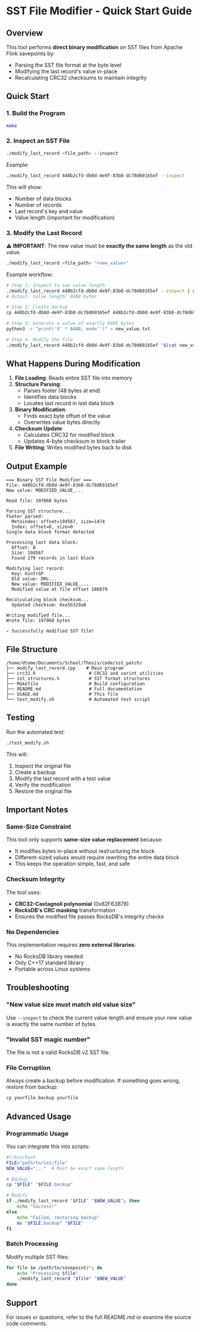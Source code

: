 # SST File Modifier - Quick Start Guide

## Overview

This tool performs **direct binary modification** on SST files from Apache Flink savepoints by:
- Parsing the SST file format at the byte level
- Modifying the last record's value in-place
- Recalculating CRC32 checksums to maintain integrity

## Quick Start

### 1. Build the Program

```bash
make
```

### 2. Inspect an SST File

```bash
./modify_last_record <file_path> --inspect
```

Example:
```bash
./modify_last_record 448b2cfd-db0d-4e9f-83b8-dc78d69165ef --inspect
```

This will show:
- Number of data blocks
- Number of records
- Last record's key and value
- Value length (important for modification)

### 3. Modify the Last Record

⚠️ **IMPORTANT**: The new value must be **exactly the same length** as the old value.

```bash
./modify_last_record <file_path> "<new_value>"
```

Example workflow:
```bash
# Step 1: Inspect to see value length
./modify_last_record 448b2cfd-db0d-4e9f-83b8-dc78d69165ef --inspect | grep "Value length"
# Output: Value length: 8488 bytes

# Step 2: Create backup
cp 448b2cfd-db0d-4e9f-83b8-dc78d69165ef 448b2cfd-db0d-4e9f-83b8-dc78d69165ef.backup

# Step 3: Generate a value of exactly 8488 bytes
python3 -c "print('X' * 8488, end='')" > new_value.txt

# Step 4: Modify the file
./modify_last_record 448b2cfd-db0d-4e9f-83b8-dc78d69165ef "$(cat new_value.txt)"
```

## What Happens During Modification

1. **File Loading**: Reads entire SST file into memory
2. **Structure Parsing**: 
   - Parses footer (48 bytes at end)
   - Identifies data blocks
   - Locates last record in last data block
3. **Binary Modification**: 
   - Finds exact byte offset of the value
   - Overwrites value bytes directly
4. **Checksum Update**:
   - Calculates CRC32 for modified block
   - Updates 4-byte checksum in block trailer
5. **File Writing**: Writes modified bytes back to disk

## Output Example

```
=== Binary SST File Modifier ===
File: 448b2cfd-db0d-4e9f-83b8-dc78d69165ef
New value: MODIFIED_VALUE_...

Read file: 197060 bytes

Parsing SST structure...
Footer parsed:
  Metaindex: offset=194567, size=1474
  Index: offset=0, size=0
Single data block format detected

Processing last data block:
  Offset: 0
  Size: 194567
  Found 179 records in last block

Modifying last record:
  Key: KxnfrGP
  Old value: OMc...
  New value: MODIFIED_VALUE_...
  Modified value at file offset 186079

Recalculating block checksum...
  Updated checksum: 0xe5b329a8

Writing modified file...
Wrote file: 197060 bytes

✓ Successfully modified SST file!
```

## File Structure

```
/home/dtome/Documents/School/Thesis/code/sst_patch/
├── modify_last_record.cpp    # Main program
├── crc32.h                    # CRC32 and varint utilities
├── sst_structures.h           # SST format structures
├── Makefile                   # Build configuration
├── README.md                  # Full documentation
├── USAGE.md                   # This file
└── test_modify.sh             # Automated test script
```

## Testing

Run the automated test:
```bash
./test_modify.sh
```

This will:
1. Inspect the original file
2. Create a backup
3. Modify the last record with a test value
4. Verify the modification
5. Restore the original file

## Important Notes

### Same-Size Constraint

This tool only supports **same-size value replacement** because:
- It modifies bytes in-place without restructuring the block
- Different-sized values would require rewriting the entire data block
- This keeps the operation simple, fast, and safe

### Checksum Integrity

The tool uses:
- **CRC32-Castagnoli polynomial** (0x82F63B78)
- **RocksDB's CRC masking** transformation
- Ensures the modified file passes RocksDB's integrity checks

### No Dependencies

This implementation requires **zero external libraries**:
- No RocksDB library needed
- Only C++17 standard library
- Portable across Linux systems

## Troubleshooting

### "New value size must match old value size"
Use `--inspect` to check the current value length and ensure your new value is exactly the same number of bytes.

### "Invalid SST magic number"
The file is not a valid RocksDB v2 SST file.

### File Corruption
Always create a backup before modification. If something goes wrong, restore from backup:
```bash
cp yourfile.backup yourfile
```

## Advanced Usage

### Programmatic Usage

You can integrate this into scripts:

```bash
#!/bin/bash
FILE="path/to/sst/file"
NEW_VALUE="..."  # Must be exact same length

# Backup
cp "$FILE" "$FILE.backup"

# Modify
if ./modify_last_record "$FILE" "$NEW_VALUE"; then
    echo "Success!"
else
    echo "Failed, restoring backup"
    mv "$FILE.backup" "$FILE"
fi
```

### Batch Processing

Modify multiple SST files:

```bash
for file in /path/to/savepoint/*; do
    echo "Processing $file"
    ./modify_last_record "$file" "$NEW_VALUE"
done
```

## Support

For issues or questions, refer to the full README.md or examine the source code comments.

